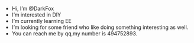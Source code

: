 - Hi, I’m @DarkFox
- I’m interested in DIY
- I’m currently learning EE
- I’m looking for some friend who like doing something interesting as well.
- You can reach me by qq,my number is 494752893.

<!---
godmid/godmid is a ✨ special ✨ repository because its `README.md` (this file) appears on your GitHub profile.
You can click the Preview link to take a look at your changes.
--->
